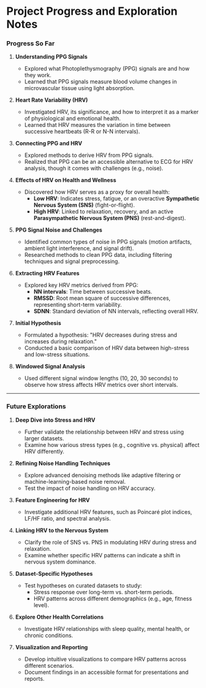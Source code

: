 # Project Progress and Exploration Notes

### **Progress So Far**

1. **Understanding PPG Signals**

   - Explored what Photoplethysmography (PPG) signals are and how they work.
   - Learned that PPG signals measure blood volume changes in microvascular tissue using light absorption.

2. **Heart Rate Variability (HRV)**

   - Investigated HRV, its significance, and how to interpret it as a marker of physiological and emotional health.
   - Learned that HRV measures the variation in time between successive heartbeats (R-R or N-N intervals).

3. **Connecting PPG and HRV**

   - Explored methods to derive HRV from PPG signals.
   - Realized that PPG can be an accessible alternative to ECG for HRV analysis, though it comes with challenges (e.g., noise).

4. **Effects of HRV on Health and Wellness**

   - Discovered how HRV serves as a proxy for overall health:
     - **Low HRV**: Indicates stress, fatigue, or an overactive **Sympathetic Nervous System (SNS)** (fight-or-flight).
     - **High HRV**: Linked to relaxation, recovery, and an active **Parasympathetic Nervous System (PNS)** (rest-and-digest).

5. **PPG Signal Noise and Challenges**

   - Identified common types of noise in PPG signals (motion artifacts, ambient light interference, and signal drift).
   - Researched methods to clean PPG data, including filtering techniques and signal preprocessing.

6. **Extracting HRV Features**

   - Explored key HRV metrics derived from PPG:
     - **NN intervals**: Time between successive beats.
     - **RMSSD**: Root mean square of successive differences, representing short-term variability.
     - **SDNN**: Standard deviation of NN intervals, reflecting overall HRV.

7. **Initial Hypothesis**

   - Formulated a hypothesis: "HRV decreases during stress and increases during relaxation."
   - Conducted a basic comparison of HRV data between high-stress and low-stress situations.

8. **Windowed Signal Analysis**
   - Used different signal window lengths (10, 20, 30 seconds) to observe how stress affects HRV metrics over short intervals.

---

### **Future Explorations**

1. **Deep Dive into Stress and HRV**

   - Further validate the relationship between HRV and stress using larger datasets.
   - Examine how various stress types (e.g., cognitive vs. physical) affect HRV differently.

2. **Refining Noise Handling Techniques**

   - Explore advanced denoising methods like adaptive filtering or machine-learning-based noise removal.
   - Test the impact of noise handling on HRV accuracy.

3. **Feature Engineering for HRV**

   - Investigate additional HRV features, such as Poincaré plot indices, LF/HF ratio, and spectral analysis.

4. **Linking HRV to the Nervous System**

   - Clarify the role of SNS vs. PNS in modulating HRV during stress and relaxation.
   - Examine whether specific HRV patterns can indicate a shift in nervous system dominance.

5. **Dataset-Specific Hypotheses**

   - Test hypotheses on curated datasets to study:
     - Stress response over long-term vs. short-term periods.
     - HRV patterns across different demographics (e.g., age, fitness level).

6. **Explore Other Health Correlations**

   - Investigate HRV relationships with sleep quality, mental health, or chronic conditions.

7. **Visualization and Reporting**
   - Develop intuitive visualizations to compare HRV patterns across different scenarios.
   - Document findings in an accessible format for presentations and reports.
